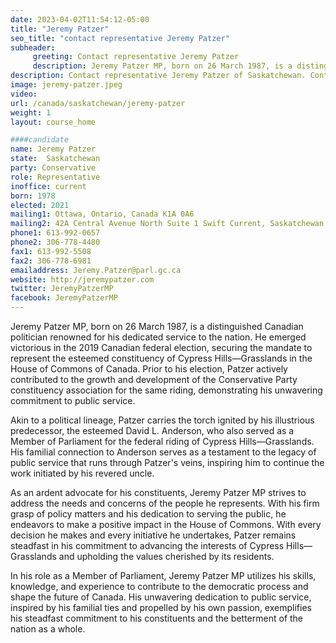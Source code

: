 ```yaml
---
date: 2023-04-02T11:54:12-05:00
title: "Jeremy Patzer"
seo_title: "contact representative Jeremy Patzer"
subheader:
     greeting: Contact representative Jeremy Patzer
     description: Jeremy Patzer MP, born on 26 March 1987, is a distinguished Canadian politician renowned for his dedicated service to the nation. He emerged victorious in the 2019 Canadian federal election, securing the mandate to represent the esteemed constituency of Cypress Hills—Grasslands in the House of Commons of Canada.
description: Contact representative Jeremy Patzer of Saskatchewan. Contact information for Jeremy Patzer includes email address, phone number, and mailing address.
image: jeremy-patzer.jpeg
video:
url: /canada/saskatchewan/jeremy-patzer
weight: 1
layout: course_home

####candidate
name: Jeremy Patzer
state:	Saskatchewan
party: Conservative
role: Representative
inoffice: current
born: 1978
elected: 2021
mailing1: Ottawa, Ontario, Canada K1A 0A6
mailing2: 42A Central Avenue North Suite 1 Swift Current, Saskatchewan S9H 0K7
phone1: 613-992-0657
phone2: 306-778-4480
fax1: 613-992-5508
fax2: 306-778-6981
emailaddress: Jeremy.Patzer@parl.gc.ca
website: http://jeremypatzer.com
twitter: JeremyPatzerMP
facebook: JeremyPatzerMP
---
```


Jeremy Patzer MP, born on 26 March 1987, is a distinguished Canadian politician renowned for his dedicated service to the nation. He emerged victorious in the 2019 Canadian federal election, securing the mandate to represent the esteemed constituency of Cypress Hills—Grasslands in the House of Commons of Canada. Prior to his election, Patzer actively contributed to the growth and development of the Conservative Party constituency association for the same riding, demonstrating his unwavering commitment to public service.

Akin to a political lineage, Patzer carries the torch ignited by his illustrious predecessor, the esteemed David L. Anderson, who also served as a Member of Parliament for the federal riding of Cypress Hills—Grasslands. His familial connection to Anderson serves as a testament to the legacy of public service that runs through Patzer's veins, inspiring him to continue the work initiated by his revered uncle.

As an ardent advocate for his constituents, Jeremy Patzer MP strives to address the needs and concerns of the people he represents. With his firm grasp of policy matters and his dedication to serving the public, he endeavors to make a positive impact in the House of Commons. With every decision he makes and every initiative he undertakes, Patzer remains steadfast in his commitment to advancing the interests of Cypress Hills—Grasslands and upholding the values cherished by its residents.

In his role as a Member of Parliament, Jeremy Patzer MP utilizes his skills, knowledge, and experience to contribute to the democratic process and shape the future of Canada. His unwavering dedication to public service, inspired by his familial ties and propelled by his own passion, exemplifies his steadfast commitment to his constituents and the betterment of the nation as a whole.
